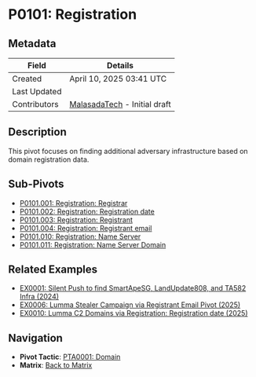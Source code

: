# P0101: Registration

## Metadata
| Field          | Details                                      |
|----------------|----------------------------------------------|
| Created        | April 10, 2025 03:41 UTC                    |
| Last Updated   |                     |
| Contributors   | [MalasadaTech](../contributors.md#malasadatech) - Initial draft |

## Description
This pivot focuses on finding additional adversary infrastructure based on domain registration data.

## Sub-Pivots
- [P0101.001: Registration: Registrar](../../pivots/P0101.001.md)
- [P0101.002: Registration: Registration date](../../pivots/P0101.002.md)  
- [P0101.003: Registration: Registrant](../../pivots/P0101.003.md)  
- [P0101.004: Registration: Registrant email](../../pivots/P0101.004.md)  
- [P0101.010: Registration: Name Server](../../pivots/P0101.010.md)  
- [P0101.011: Registration: Name Server Domain](../../pivots/P0101.011.md)  

## Related Examples
- [EX0001: Silent Push to find SmartApeSG, LandUpdate808, and TA582 Infra (2024)](../examples/EX0001.md)
- [EX0006: Lumma Stealer Campaign via Registrant Email Pivot (2025)](../examples/EX0006.md)
- [EX0010: Lumma C2 Domains via Registration: Registration date (2025)](../examples/EX0010.md)

## Navigation
- **Pivot Tactic**: [PTA0001: Domain](../pivot-tactics/PTA0001/main.md)
- **Matrix**: [Back to Matrix](../matrix.md)
